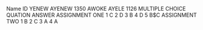 Name                                  ID
YENEW AYENEW                           1350
AWOKE AYELE                             1126
MULTIPLE CHOICE QUATION ANSWER
ASSIGNMENT ONE
1 C
2 D
3 B
4 D
5 B$C
ASSIGNMENT TWO
1 B
2 C
3 A
4 A
